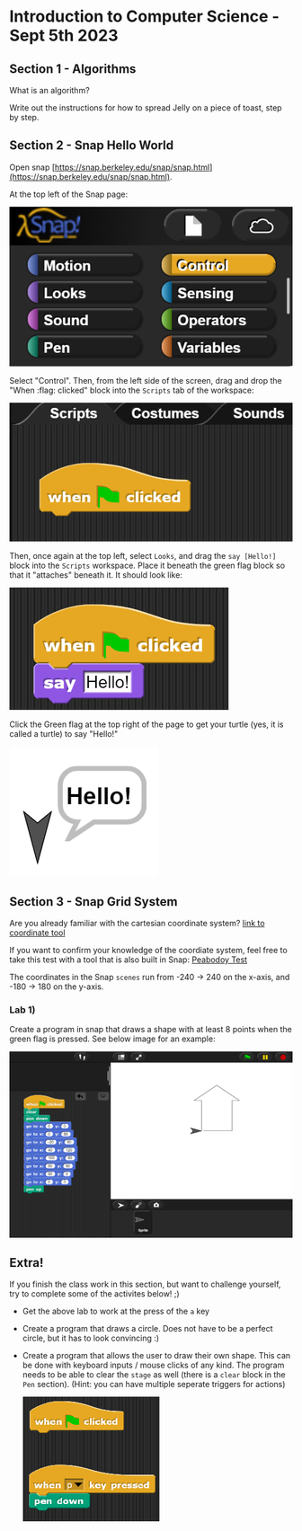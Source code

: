 # Introduction to Computer Science - Sept 5th 2023

## Section 1 - Algorithms
What is an algorithm?

Write out the instructions for how to spread Jelly on a piece of toast, step by step.

## Section 2 - Snap Hello World
Open snap [https://snap.berkeley.edu/snap/snap.html](https://snap.berkeley.edu/snap/snap.html).

At the top left of the Snap page:

![image](./images/snap_top_left.png)

Select "Control". Then, from the left side of the screen, drag and drop the "When :flag: clicked" block into the `Scripts` tab of the workspace:

![image](./images/when_flag_clicked.png)

Then, once again at the top left, select `Looks`, and drag the `say [Hello!]` block into the `Scripts` workspace. Place it beneath the green flag block so that it "attaches" beneath it. It should look like:

![image](./images/attached_hello.png)

Click the Green flag at the top right of the page to get your turtle (yes, it is called a turtle) to say "Hello!"

![image](./images/hello_world_turtle.png)

## Section 3 - Snap Grid System
Are you already familiar with the cartesian coordinate system?
[link to coordinate tool](https://www.desmos.com/calculator/ui4klsjued)

If you want to confirm your knowledge of the coordiate system, feel free to take this test with a tool that is also built in Snap: [Peabodoy Test](https://snap.berkeley.edu/snap/snap.html#present:Username=aspiece%40gmail.com&ProjectName=PeabodyTest)

The coordinates in the Snap `scenes` run from -240 -> 240 on the x-axis, and -180 -> 180 on the y-axis.

### Lab 1)
Create a program in snap that draws a shape with at least 8 points when the green flag is pressed. See below image for an example:

![image](./images/snap_coordinate_example.png)

## Extra!
If you finish the class work in this section, but want to challenge yourself, try to complete some of the activites below! ;)

- Get the above lab to work at the press of the `a` key
- Create a program that draws a circle. Does not have to be a perfect circle, but it has to look convincing :)
- Create a program that allows the user to draw their own shape. This can be done with keyboard inputs / mouse clicks of any kind. The program needs to be able to clear the `stage` as well (there is a `clear` block in the `Pen` section). (Hint: you can have multiple seperate triggers for actions)

  ![image](./images/hint.png)
